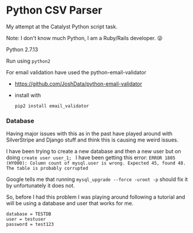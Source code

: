 # Python CSV Parser

My attempt at the Catalyst Python script task.

Note: I don't know much Python, I am a Ruby/Rails developer. 😜

Python 2.7.13

Run using `python2`


For email validation have used the python-email-validator

- https://github.com/JoshData/python-email-validator

- install with

  `pip2 install email_validator`


### Database
Having major issues with this as in the past have played around with SilverStripe and Django stuff and think this is causing me weird issues.

I have been trying to create a new database and then a new user but on doing `create user user_1; ` I have been getting this error:
`ERROR 1805 (HY000): Column count of mysql.user is wrong. Expected 45, found 48. The table is probably corrupted`

Google tells me that running `mysql_upgrade --force -uroot -p` should fix it by unfortunately it does not.

So, before I had this problem I was playing around following a tutorial and  will be using a database and user that works for me.

```
database = TESTDB
user = testuser
password = test123
```
